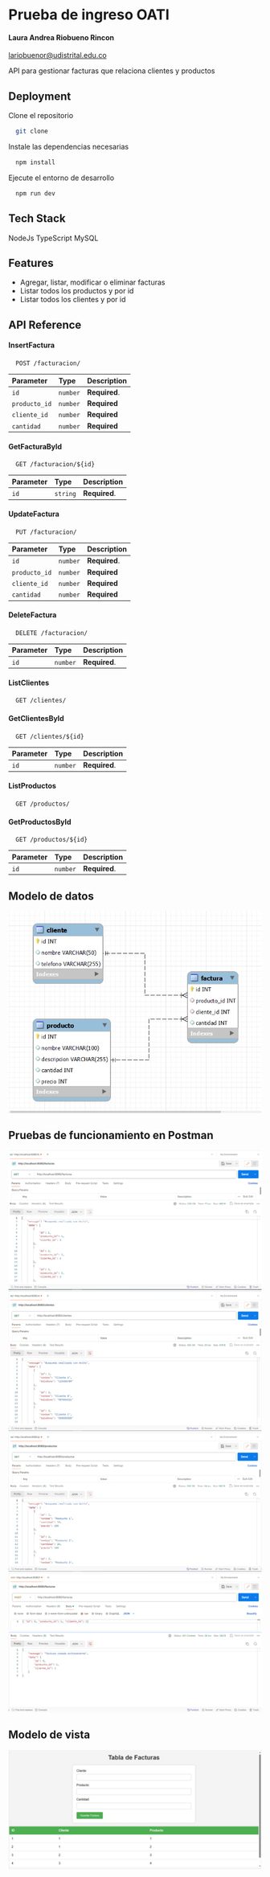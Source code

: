 
# Prueba de ingreso OATI

#### Laura Andrea Riobueno Rincon

lariobuenor@udistrital.edu.co

API para gestionar facturas que relaciona clientes y productos


## Deployment

Clone el repositorio

```bash
  git clone
```
Instale las dependencias necesarias

```bash
  npm install
```
Ejecute el entorno de desarrollo

```bash
  npm run dev
```
## Tech Stack

 NodeJs
 TypeScript
 MySQL




## Features

- Agregar, listar, modificar o eliminar facturas
- Listar todos los productos y por id
- Listar todos los clientes y por id

## API Reference


#### InsertFactura

```http
  POST /facturacion/
```

| Parameter | Type     | Description                |
| :-------- | :------- | :------------------------- |
| `id`      | `number` | **Required**.  |
| `producto_id` | `number` | **Required** |
| `cliente_id` | `number` | **Required** |
| `cantidad` | `number` | **Required** |


#### GetFacturaById

```http
  GET /facturacion/${id}
```

| Parameter | Type     | Description                       |
| :-------- | :------- | :-------------------------------- |
| `id`      | `string` | **Required**.  |


#### UpdateFactura

```http
  PUT /facturacion/
```

| Parameter | Type     | Description                       |
| :-------- | :------- | :-------------------------------- |
| `id`      | `number` | **Required**.  |
| `producto_id` | `number` | **Required** |
| `cliente_id` | `number` | **Required** |
| `cantidad` | `number` | **Required** |

#### DeleteFactura

```http
  DELETE /facturacion/
```

| Parameter | Type     | Description                       |
| :-------- | :------- | :-------------------------------- |
| `id`      | `number` | **Required**.  |

#### ListClientes

```http
  GET /clientes/
```


#### GetClientesById

```http
  GET /clientes/${id}
```

| Parameter | Type     | Description                       |
| :-------- | :------- | :-------------------------------- |
| `id`      | `number` | **Required**.  |

#### ListProductos

```http
  GET /productos/
```


#### GetProductosById

```http
  GET /productos/${id}
```

| Parameter | Type     | Description                       |
| :-------- | :------- | :-------------------------------- |
| `id`      | `number` | **Required**.  |





## Modelo de datos

![Modelo de Datos](https://github.com/LauwuRi/FacturacionPruebaOATI/blob/main/assets/DiagramaSQL.png)

## Pruebas de funcionamiento en Postman

![Get Facturas](https://github.com/LauwuRi/FacturacionPruebaOATI/blob/main/assets/getFacturas.png)
![Get Clientes](https://github.com/LauwuRi/FacturacionPruebaOATI/blob/main/assets/getClientes.png)
![Get Productos](https://github.com/LauwuRi/FacturacionPruebaOATI/blob/main/assets/getProductos.png)
![Post Facturas](https://github.com/LauwuRi/FacturacionPruebaOATI/blob/main/assets/postFactura.png)

## Modelo de vista

![Modelo de vista](https://github.com/LauwuRi/FacturacionPruebaOATI/blob/main/assets/html.jpg)


